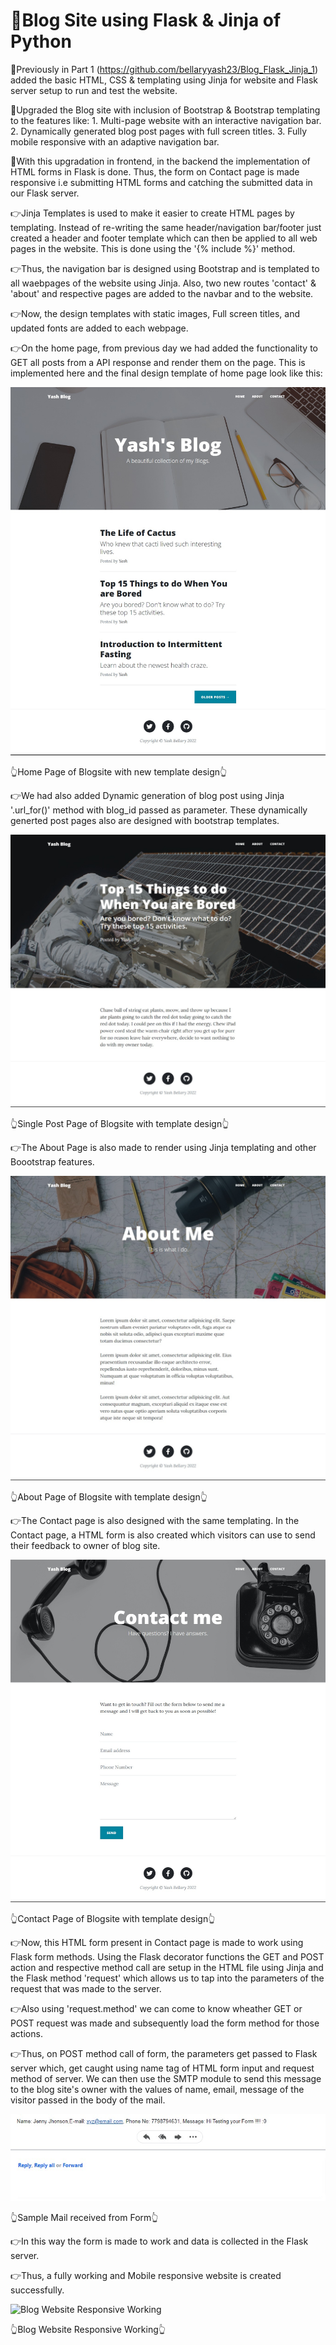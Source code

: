 # 📜Blog Site using Flask & Jinja of Python

🌟Previously in Part 1 (https://github.com/bellaryyash23/Blog_Flask_Jinja_1) added the basic HTML, CSS & templating using Jinja for website and Flask server
setup to run and test the website.

🌟Upgraded the Blog site with inclusion of Bootstrap & Bootstrap templating to the features like: 1. Multi-page website with an interactive navigation bar. 2. 
Dynamically generated blog post pages with full screen titles. 3. Fully mobile responsive with an adaptive navigation bar.

🌟With this upgradation in frontend, in the backend the implementation of HTML forms in Flask is done. Thus, the form on Contact page is made responsive 
i.e submitting HTML forms and catching the submitted data in our Flask server.

👉Jinja Templates is used to make it easier to create HTML pages by templating. Instead of re-writing the same header/navigation bar/footer just 
created a header and footer template which can then be applied to all web pages in the website. This is done using the '{% include %}' method.

👉Thus, the navigation bar is designed using Bootstrap and is templated to all waebpages of the website using Jinja. Also, two new routes 'contact' & 'about' and 
respective pages are added to the navbar and to the website.

👉Now, the design templates with static images, Full screen titles, and updated fonts are added to each webpage. 

👉On the home page, from previous day we had added the functionality to GET all posts from a API response and render them on the page. This is implemented here and 
the final design template of home page look like this:

![Home Page of Blogsite](https://github.com/bellaryyash23/Blog_Flask_Jinja_2/blob/master/samples/home.jpg?raw=true)

👆Home Page of Blogsite with new template design👆

👉We had also added Dynamic generation of blog post using Jinja '.url_for()' method with blog_id passed as parameter. These dynamically generted post pages also are designed
with bootstrap templates.

![Single Post Page of Blogsite](https://github.com/bellaryyash23/Blog_Flask_Jinja_2/blob/master/samples/post.jpg?raw=true)

👆Single Post Page of Blogsite with template design👆

👉The About Page is also made to render using Jinja templating and other Boootstrap features. 

![About Page of Blogsite](https://github.com/bellaryyash23/Blog_Flask_Jinja_2/blob/master/samples/about.jpg?raw=true)

👆About Page of Blogsite with template design👆

👉The Contact page is also designed with the same templating. In the Contact page, a HTML form is also created which visitors can use to send their feedback to owner of
blog site.

![Contact Page of Blogsite](https://github.com/bellaryyash23/Blog_Flask_Jinja_2/blob/master/samples/contact.jpg?raw=true)

👆Contact Page of Blogsite with template design👆

👉Now, this HTML form present in Contact page is made to work using Flask form methods. Using the Flask decorator functions the GET and POST action and respective method
call are setup in the HTML file using Jinja and the Flask method 'request' which allows us to tap into the parameters of the request that was made to the server.

👉Also using 'request.method' we can come to know wheather GET or POST request was made and subsequently load the form method for those actions.

👉Thus, on POST method call of form, the parameters get passed to Flask server which, get caught using name tag of HTML form input and request method of server.
We can then use the SMTP module to send this message to the blog site's owner with the values of name, email, message of the visitor passed in the body of the mail.

![Sample Mail received from Form](https://github.com/bellaryyash23/Blog_Flask_Jinja_2/blob/master/samples/mail.jpg?raw=true)

👆Sample Mail received from Form👆

👉In this way the form is made to work and data is collected in the Flask server.

👉Thus, a fully working and Mobile responsive website is created successfully.

![Blog Website Responsive Working](https://github.com/bellaryyash23/Blog_Flask_Jinja_2/blob/master/samples/site.gif?raw=true)

👆Blog Website Responsive Working👆
